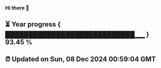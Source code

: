 ### Hi there 👋
⏳ Year progress { ████████████████████████████▁▁ } 93.45 %
---
⏰ Updated on Sun, 08 Dec 2024 00:59:04 GMT
---

